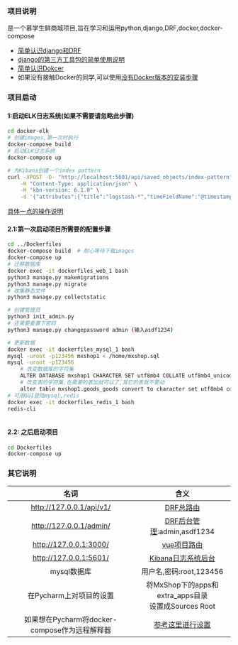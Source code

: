 ### 项目说明
是一个慕学生鲜商城项目,旨在学习和运用python,django,DRF,docker,docker-compose
- [简单认识django和DRF](./MxShop/README.md)
- [django的第三方工具包的简单使用说明](./MxShop/MxShop/README.md)
- [简单认识Dokcer](./Dockerfiles/README.md)
- 如果没有接触Docker的同学,可以使用[没有Docker版本的安装步骤](./MxShop/no_docker_install.md)

### 项目启动
#### 1:启动ELK日志系统(如果不需要请忽略此步骤)
```bash
cd docker-elk
# 创建images,第一次时执行
docker-compose build
# 启动ELK日志系统
docker-compose up

# 为Kibana创建一个index pattern
curl -XPOST -D- "http://localhost:5601/api/saved_objects/index-pattern" \
    -H "Content-Type: application/json" \
    -H "kbn-version: 6.1.0" \
    -d '{"attributes":{"title":"logstash-*","timeFieldName":"@timestamp"}}’
```
[具体一点的操作说明](./docker-elk/README.md)

#### 2.1:第一次启动项目所需要的配置步骤
```bash
cd ../Dockerfiles
docker-compose build  # 耐心等待下载images
docker-compose up 
# 迁移数据库
docker exec -it dockerfiles_web_1 bash
python3 manage.py makemigrations
python3 manage.py migrate
# 收集静态文件
python3 manage.py collectstatic

# 创建管理员
python3 init_admin.py
# 还需要重置下密码
python3 manage.py changepassword admin (输入asdf1234)

# 更新数据
docker exec -it dockerfiles_mysql_1 bash
mysql -uroot -p123456 mxshop1 < /home/mxshop.sql
mysql -uroot -p123456
    # 改变数据库的字符集
    ALTER DATABASE mxshop1 CHARACTER SET utf8mb4 COLLATE utf8mb4_unicode_ci;
    # 改变表的字符集,在需要的表加就可以了,其它的表就不要动
    alter table mxshop1.goods_goods convert to character set utf8mb4 collate utf8mb4_bin;
# 可用GUI登陆mysql,redis
docker exec -it dockerfiles_redis_1 bash
redis-cli



```

#### 2.2: 之后启动项目
```bash
cd Dockerfiles
docker-compose up
```

### 其它说明

| 名词 | 含义 | 
| :------: | :------: | 
| http://127.0.0.1/api/v1/ | [DRF总路由](http://127.0.0.1/api/v1/)   |
| http://127.0.0.1/admin/ | [DRF后台管理](http://127.0.0.1/admin/):admin,asdf1234   |
| http://127.0.0.1:3000/ |  [vue项目路由](http://127.0.0.1:3000)  |
| http://127.0.0.1:5601/ |  [Kibana日志系统后台](http://127.0.0.1:5601/)  |
| mysql数据库 | 用户名,密码:root,123456  |
| 在Pycharm上对项目的设置  | 将MxShop下的apps和extra_apps目录<br>设置成Sources Root  |
| 如果想在Pycharm将docker-compose作为远程解释器  | [参考这里进行设置](https://www.leipengkai.com/article/46)  |
